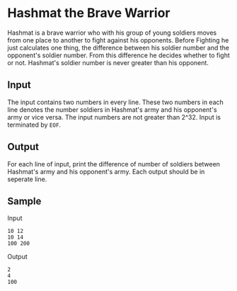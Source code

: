 # Hashmat the Brave Warrior

Hashmat is a brave warrior who with his group of young soldiers moves from one place to another to fight against his opponents. Before Fighting he just calculates one thing, the difference between his soldier number and the opponent's soldier number. From this difference he decides whether to fight or
not. Hashmat's soldier number is never greater than his opponent.

## Input

The input contains two numbers in every line. These two numbers in each line denotes the number soldiers in Hashmat's army and his opponent's army or vice versa. The input numbers are not greater than 2^32. Input is terminated by `EOF`.

## Output

For each line of input, print the difference of number of soldiers between Hashmat's army and his
opponent's army. Each output should be in seperate line.

## Sample

Input

~~~~~
10 12
10 14
100 200
~~~~~

Output

~~~~~
2
4
100
~~~~~
